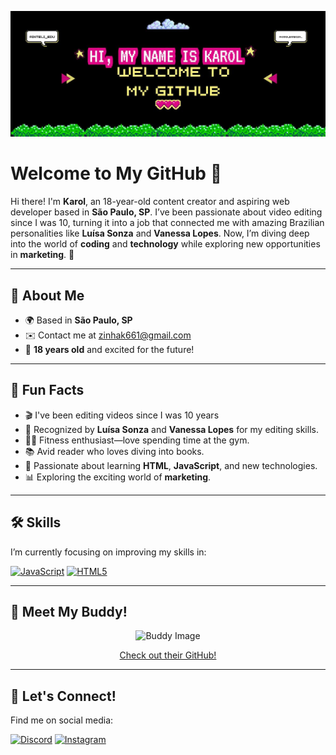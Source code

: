 <p align="center">
  <img src="https://github.com/Karol-barbosa/Karol-barbosa/blob/main/NameKarol.jpeg" alt="Name Karol" style="max-width: 100%; height: auto; object-fit: cover;">
</p>

# Welcome to My GitHub 🎉
Hi there! I'm **Karol**, an 18-year-old content creator and aspiring web developer based in **São Paulo, SP**. I’ve been passionate about video editing since I was 10, turning it into a job that connected me with amazing Brazilian personalities like **Luísa Sonza** and **Vanessa Lopes**. Now, I’m diving deep into the world of **coding** and **technology** while exploring new opportunities in **marketing**. 🚀

---

## 🌟 About Me
- 🌍 Based in **São Paulo, SP**
- ✉️ Contact me at [zinhak661@gmail.com](mailto:zinhak661@gmail.com)
- 🎂 **18 years old** and excited for the future!

---

## 🎥 Fun Facts
- 🎬 I've been editing videos since I was 10 years
- 💼 Recognized by **Luísa Sonza** and **Vanessa Lopes** for my editing skills.
- 🏋️‍♀️ Fitness enthusiast—love spending time at the gym.
- 📚 Avid reader who loves diving into books.
- 🌱 Passionate about learning **HTML**, **JavaScript**, and new technologies.
- 📊 Exploring the exciting world of **marketing**.

---

## 🛠 Skills
I’m currently focusing on improving my skills in:

<p align="left">
<a href="https://developer.mozilla.org/en-US/docs/Web/JavaScript" target="_blank" rel="noreferrer"><img src="https://raw.githubusercontent.com/danielcranney/readme-generator/main/public/icons/skills/javascript-colored.svg" width="36" height="36" alt="JavaScript" /></a>
<a href="https://developer.mozilla.org/en-US/docs/Web/HTML" target="_blank" rel="noreferrer"><img src="https://raw.githubusercontent.com/danielcranney/readme-generator/main/public/icons/skills/html5-colored.svg" width="36" height="36" alt="HTML5" /></a>
</p>

---

## 🤝 Meet My Buddy!
<div align="center">
  <img src="https://avatars.githubusercontent.com/u/75268485?v=4" width="50" height="50" alt="Buddy Image"/>
  <p><a href="https://github.com/iwsmimsantos" target="_blank">Check out their GitHub!</a></p>
</div>

---

## 📱 Let's Connect!
Find me on social media:

<p align="left">
<a href="https://discord.com/users/karolzinhawx" target="_blank" rel="noreferrer"><img src="https://raw.githubusercontent.com/danielcranney/readme-generator/main/public/icons/socials/discord.svg" width="32" height="32" alt="Discord"/></a>
<a href="http://www.instagram.com/kar0lbarbosa_" target="_blank" rel="noreferrer"><img src="https://raw.githubusercontent.com/danielcranney/readme-generator/main/public/icons/socials/instagram.svg" width="32" height="32" alt="Instagram"/></a>
</p>